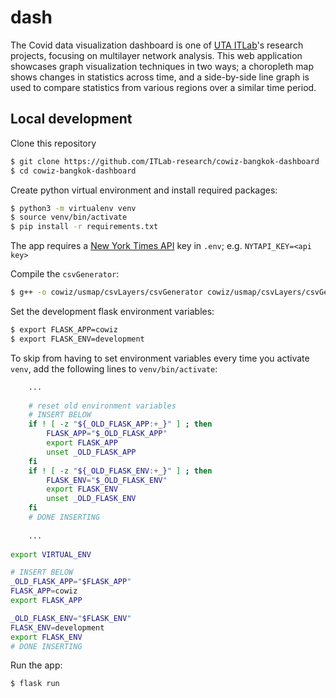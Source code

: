 # dash
The Covid data visualization dashboard is one of [UTA ITLab](https://itlab.uta.edu)'s research projects, focusing on multilayer network analysis. This web application showcases graph visualization techniques in two ways; a choropleth map shows changes in statistics across time, and a side-by-side line graph is used to compare statistics from various regions over a similar time period. 

## Local development
Clone this repository
```bash
$ git clone https://github.com/ITLab-research/cowiz-bangkok-dashboard
$ cd cowiz-bangkok-dashboard	
```

Create python virtual environment and install required packages: <br>
```bash
$ python3 -m virtualenv venv
$ source venv/bin/activate
$ pip install -r requirements.txt
```

The app requires a [New York Times API](https://developer.nytimes.com) key in `.env`; e.g. `NYTAPI_KEY=<api key>`

Compile the `csvGenerator`:
```bash
$ g++ -o cowiz/usmap/csvLayers/csvGenerator cowiz/usmap/csvLayers/csvGenerator.cpp
```

Set the development flask environment variables:
```bash
$ export FLASK_APP=cowiz
$ export FLASK_ENV=development
```

To skip from having to set environment variables every time you activate `venv`, add the following lines to `venv/bin/activate`:
```bash
    ...
    
    # reset old environment variables
    # INSERT BELOW
    if ! [ -z "${_OLD_FLASK_APP:+_}" ] ; then
        FLASK_APP="$_OLD_FLASK_APP"
        export FLASK_APP
        unset _OLD_FLASK_APP
    fi
    if ! [ -z "${_OLD_FLASK_ENV:+_}" ] ; then
        FLASK_ENV="$_OLD_FLASK_ENV"
        export FLASK_ENV
        unset _OLD_FLASK_ENV
    fi
    # DONE INSERTING
    
    ...
    
export VIRTUAL_ENV

# INSERT BELOW
_OLD_FLASK_APP="$FLASK_APP"
FLASK_APP=cowiz
export FLASK_APP

_OLD_FLASK_ENV="$FLASK_ENV"
FLASK_ENV=development
export FLASK_ENV
# DONE INSERTING
```

Run the app:<br>
```bash
$ flask run
```

